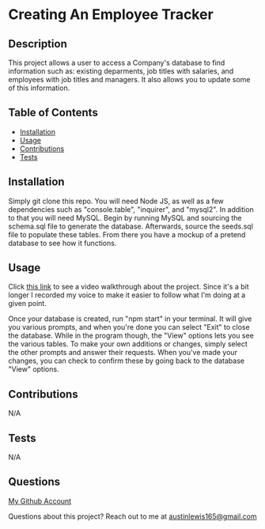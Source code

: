# Creating An Employee Tracker


## Description
This project allows a user to access a Company's database to find information such as: existing deparments, job titles with salaries, and employees with job titles and managers. It also allows you to update some of this information.

## Table of Contents
* [Installation](#Installation)
* [Usage](#Usage)
* [Contributions](#Contributions)
* [Tests](#Tests)

## Installation
Simply git clone this repo. You will need Node JS, as well as a few dependencies such as "console.table", "inquirer", and "mysql2". In addition to that you will need MySQL. Begin by running MySQL and sourcing the schema.sql file to generate the database. Afterwards, source the seeds.sql file to populate these tables. From there you have a mockup of a pretend database to see how it functions.

## Usage
Click [this link](https://drive.google.com/file/d/1FnJnIpauOPIwmXO6qz_oAy0X9zo0JE9x/view?usp=sharing) to see a video walkthrough about the project. Since it's a bit longer I recorded my voice to make it easier to follow what I'm doing at a given point.

Once your database is created, run "npm start" in your terminal. It will give you various prompts, and when you're done you can select "Exit" to close the database. While in the program though, the "View" options lets you see the various tables. To make your own additions or changes, simply select the other prompts and answer their requests. When you've made your changes, you can check to confirm these by going back to the database "View" options.

## Contributions
N/A

## Tests
N/A



## Questions
[My Github Account](https://github.com/AustinL96)

Questions about this project? Reach out to me at [austinlewis165@gmail.com](mailto:austinlewis165@gmail.com)

